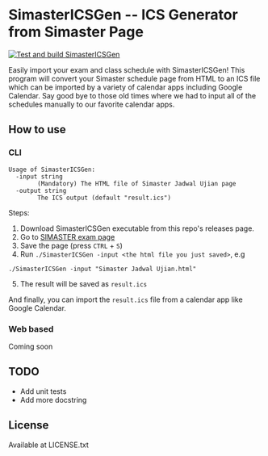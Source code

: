 # SimasterICSGen -- ICS Generator from Simaster Page

[![Test and build SimasterICSGen](https://github.com/refeed/SimasterICSGen/actions/workflows/gotest.yml/badge.svg)](https://github.com/refeed/SimasterICSGen/actions/workflows/gotest.yml)

Easily import your exam and class schedule with SimasterICSGen! This program
will convert your Simaster schedule page from HTML to an ICS file which can
be imported by a variety of calendar apps including Google Calendar. Say good
bye to those old times where we had to input all of the schedules manually to our
favorite calendar apps.

## How to use

### CLI

```
Usage of SimasterICSGen:
  -input string
        (Mandatory) The HTML file of Simaster Jadwal Ujian page
  -output string
        The ICS output (default "result.ics")
```

Steps:
1. Download SimasterICSGen executable from this repo's releases page.
2. Go to [SIMASTER exam page](https://simaster.ugm.ac.id/akademik/mhs_jadwal_ujian/view)
3. Save the page (press `CTRL` + `S`)
4. Run `./SimasterICSGen -input <the html file you just saved>`, e.g
```
./SimasterICSGen -input "Simaster Jadwal Ujian.html"
```
5. The result will be saved as `result.ics`

And finally, you can import the `result.ics` file from a calendar app like Google
Calendar.

### Web based

Coming soon

## TODO

- Add unit tests
- Add more docstring

## License

Available at LICENSE.txt
